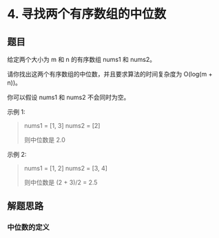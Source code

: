 # 4. 寻找两个有序数组的中位数
## 题目
给定两个大小为 m 和 n 的有序数组 nums1 和 nums2。

请你找出这两个有序数组的中位数，并且要求算法的时间复杂度为 O(log(m + n))。

你可以假设 nums1 和 nums2 不会同时为空。

示例 1:
>nums1 = [1, 3]
>nums2 = [2]
>
>则中位数是 2.0

示例 2:
>
>nums1 = [1, 2]
>nums2 = [3, 4]
>
>则中位数是 (2 + 3)/2 = 2.5

## 解题思路
### 中位数的定义